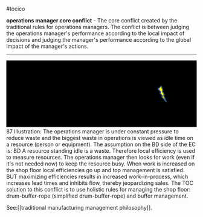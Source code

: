 #tocico

<b>operations manager core conflict</b> - The core conflict created by the traditional rules for operations managers. The conflict is between judging the operations manager's performance according to the local impact of decisions and judging the manager's performance according to the global impact of the manager's actions. 
<hr/>
<img src="./tocico_dictionary_2nd_editio-87_1.png"/>
87 
Illustration: The operations manager is under constant pressure to reduce waste and the biggest waste in operations is viewed as idle time on a resource (person or equipment).  The assumption on the BD side of the EC is: BD A resource standing idle is a waste.  Therefore local efficiency is used to measure resources.  The operations manager then looks for work (even if it's not needed now) to keep the resource busy.  When work is increased on the shop floor local efficiencies go up and top management is satisfied.  BUT maximizing efficiencies results in increased work-in-process, which increases lead times and inhibits flow, thereby jeopardizing sales.  The TOC solution to this conflict is to use holistic rules for managing the shop floor: drum-buffer-rope (simplified drum-buffer-rope) and buffer management.  




See:[[traditional manufacturing management philosophy]].
